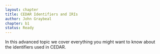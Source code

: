 ```yaml
---
layout: chapter
title: CEDAR Identifiers and IRIs
author: John Graybeal
chapter: b1
status: Ready
---
```


In this advanced topic we cover everything you might want to know about the identifiers used in CEDAR. 
